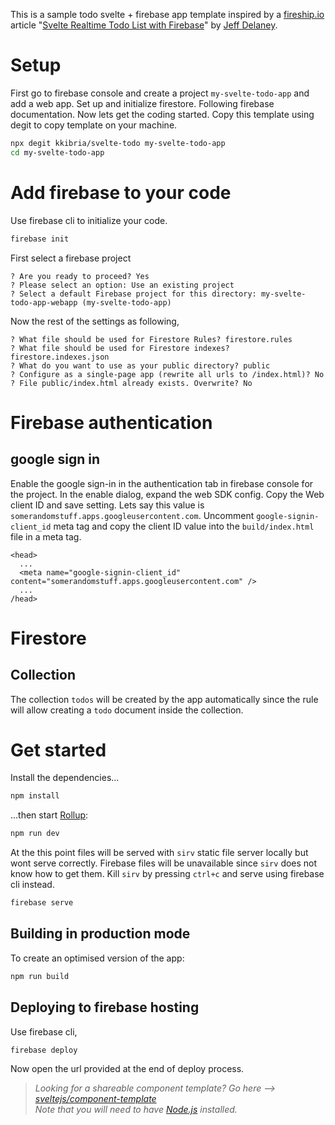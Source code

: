 This is a sample todo svelte + firebase app template inspired by a [fireship.io](https://fireship.io) article "[Svelte Realtime Todo List with Firebase](https://fireship.io/lessons/svelte-v3-overview-firebase/)" by [Jeff Delaney](https://fireship.io/contributors/jeff-delaney/).

# Setup
First go to firebase console and create a project ``my-svelte-todo-app`` and add a web app.
Set up and initialize firestore. Following firebase documentation.
Now lets get the coding started.
Copy this template using degit to copy template on your machine.
```bash
npx degit kkibria/svelte-todo my-svelte-todo-app
cd my-svelte-todo-app
```

# Add firebase to your code 
Use firebase cli to initialize your code. 
```bash
firebase init
```
First select a firebase project
```
? Are you ready to proceed? Yes
? Please select an option: Use an existing project
? Select a default Firebase project for this directory: my-svelte-todo-app-webapp (my-svelte-todo-app)
```
Now the rest of the settings as following,
```
? What file should be used for Firestore Rules? firestore.rules
? What file should be used for Firestore indexes? firestore.indexes.json
? What do you want to use as your public directory? public
? Configure as a single-page app (rewrite all urls to /index.html)? No
? File public/index.html already exists. Overwrite? No
```

# Firebase authentication

## google sign in
Enable the google sign-in in the authentication tab in firebase console for the project. In the enable dialog, expand the web SDK config.
Copy the Web client ID and save setting.  Lets say this value is ``somerandomstuff.apps.googleusercontent.com``. Uncomment ``google-signin-client_id`` meta tag and copy the client ID value into the ``build/index.html`` file in a meta tag.

```
<head>
  ...
  <meta name="google-signin-client_id" content="somerandomstuff.apps.googleusercontent.com" />
  ...
/head>
```

# Firestore
## Collection
The collection ``todos`` will be created by the app automatically since the rule will allow creating a `todo` document inside the collection.

# Get started

Install the dependencies...

```bash
npm install
```

...then start [Rollup](https://rollupjs.org):

```bash
npm run dev
```

At the this point files will be served with ``sirv`` static file server locally but wont serve correctly. Firebase files will be unavailable since ``sirv`` does not know how to get them. Kill ``sirv`` by pressing ``ctrl+c`` and serve using firebase cli instead.

```bash
firebase serve
```

## Building in production mode

To create an optimised version of the app:

```bash
npm run build
```

## Deploying to firebase hosting
Use firebase cli,

```bash
firebase deploy
```
Now open the url provided at the end of deploy process.

> *Looking for a shareable component template? Go here --> [sveltejs/component-template](https://github.com/sveltejs/component-template)*\
> *Note that you will need to have [Node.js](https://nodejs.org) installed.*
